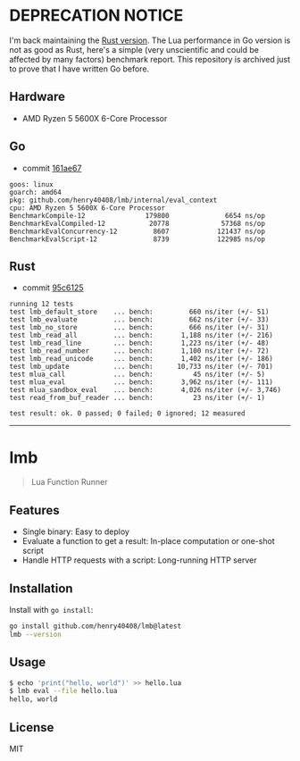 # DEPRECATION NOTICE

I'm back maintaining the [Rust version](https://github.com/henry40408/lmb). The Lua performance in Go version is not as good as Rust, here's a simple (very unscientific and could be affected by many factors) benchmark report. This repository is archived just to prove that I have written Go before.

## Hardware

* AMD Ryzen 5 5600X 6-Core Processor

## Go

* commit [161ae67](https://github.com/henry40408/lmb-go/commit/161ae67)

```
goos: linux
goarch: amd64
pkg: github.com/henry40408/lmb/internal/eval_context
cpu: AMD Ryzen 5 5600X 6-Core Processor
BenchmarkCompile-12               179800              6654 ns/op
BenchmarkEvalCompiled-12           20778             57368 ns/op
BenchmarkEvalConcurrency-12         8607            121437 ns/op
BenchmarkEvalScript-12              8739            122985 ns/op
```

## Rust

* commit [95c6125](https://github.com/henry40408/lmb/commit/95c6125)

```
running 12 tests
test lmb_default_store    ... bench:         660 ns/iter (+/- 51)
test lmb_evaluate         ... bench:         662 ns/iter (+/- 33)
test lmb_no_store         ... bench:         666 ns/iter (+/- 31)
test lmb_read_all         ... bench:       1,188 ns/iter (+/- 216)
test lmb_read_line        ... bench:       1,223 ns/iter (+/- 48)
test lmb_read_number      ... bench:       1,100 ns/iter (+/- 72)
test lmb_read_unicode     ... bench:       1,402 ns/iter (+/- 186)
test lmb_update           ... bench:      10,733 ns/iter (+/- 701)
test mlua_call            ... bench:          45 ns/iter (+/- 5)
test mlua_eval            ... bench:       3,962 ns/iter (+/- 111)
test mlua_sandbox_eval    ... bench:       4,026 ns/iter (+/- 3,746)
test read_from_buf_reader ... bench:          23 ns/iter (+/- 1)

test result: ok. 0 passed; 0 failed; 0 ignored; 12 measured
```

---

# lmb

> Lua Function Runner

## Features

- Single binary: Easy to deploy
- Evaluate a function to get a result: In-place computation or one-shot script
- Handle HTTP requests with a script: Long-running HTTP server

## Installation

Install with `go install`:

```sh
go install github.com/henry40408/lmb@latest
lmb --version
```

## Usage

```sh
$ echo 'print("hello, world")' >> hello.lua
$ lmb eval --file hello.lua
hello, world
```

## License

MIT
